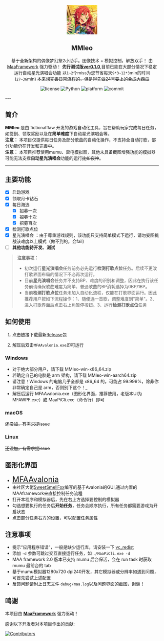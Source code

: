 <!-- markdownlint-disable MD033 MD041 -->

<div align="center">
  <img alt="LOGO" src="./logo.jpg" width="100" height="96" />

## MMleo
基于全新架构的偶像梦幻祭2小助手。图像技术 + 模拟控制，解放双手！
由 [MaaFramework](https://github.com/MaaXYZ/MaaFramework) 强力驱动！
**先行测试版<u>ver0.1.0</u>**,目前已能在大部分情况下稳定运行自动星光演唱会功能
以`1~2`个miss为您节省每天`9*3~12*3`min的时间(`27~36`min)
~~本来想完善日常流程的，但是得先做24号要上的合成大西瓜~~
</div>
<p align="center">
  <img alt="license" src="https://img.shields.io/github/license/KhazixW2/MaaGumballs">
  <img alt="Python" src="https://img.shields.io/badge/Python-3776AB?logo=python&logoColor=white">
  <img alt="platform" src="https://img.shields.io/badge/platform-Windows-blueviolet">
  <img alt="commit" src="https://img.shields.io/github/commit-activity/m/fictionalflaw/MMleo ">
</p>
---

## 简介

**MMleo** 是由 fictionalflaw 开发的游戏自动化工具，旨在帮助玩家完成每日任务，如签到、领取奖励以及在**简单难度**下自动星光演唱会等。  
**注意：** 本项目仅提供每日任务及部分歌曲的自动化操作，不支持全自动打歌，部分功能仍在开发和完善中。  
**注意：** 本项目推荐使用mumu、雷电模拟器，其他未具备截图增强功能的模拟器可能无法支撑**自动星光演唱会**功能的运行~~比如夜神~~。


---
 ## 主要功能

- [x] 启动游戏
- [x] 领取月卡钻石 
- [x] 每日海选
  - [x] 招募一次
  - [x] 招募十次
  - [x] 招募百次
- [x] 检测打歌点位
- [x] 星光演唱会
      ：由于尊重游戏规则，该功能只支持简单模式下运行，请勿妄图挑战该难度以上模式（做不到的，会fail）
- [ ] **其他功能待开发、测试**
> **注意事项：**
> - 初次运行**星光演唱会**任务前务必先运行**检测打歌点位**任务。后续不更改打歌界面布局的情况下不必再次运行。
> - 目前**星光演唱会**任务并不支持BP、难度的识别和调整，因此在执行该任务前请确保歌曲难度为简单，普通歌曲的BP消耗选择为0BP/1BP。
> - 当前**检测打歌点位**任务未加入自动化流程，仅能在打歌界面运行。因此推荐用户按如下流程操作：1、随便选一首歌，调整难度到"简单"。2、进入打歌界面后点击右上角暂停按钮。3、运行**检测打歌点位**任务
## 如何使用
1. 点击链接下载最新[Release](https://github.com/fictionalflaw/MMleo/releases)包

2. 解压后双击`MFAAvalonia.exe`即可运行
   


### Windows

- 对于绝大部分用户，请下载 MMleo-win-x86_64.zip
- 若确定自己的电脑是 arm 架构，请下载 MMleo-win-aarch64.zip
- 请注意！Windows 的电脑几乎全都是 x86_64 的，可能占 99.999%，除非你非常确定自己是 arm，否则别下这个！_
- 解压后运行 MFAAvalonia.exe（图形化界面，推荐使用，老版本UI为MFAWPF.exe）或 MaaPiCli.exe（命令行）即可
### macOS

~~还没加，有需求提issue~~

### Linux

~~还没加，有需求提issue~~

## 图形化界面

- <span style="font-size:25px;">[MFAAvalonia](https://github.com/SweetSmellFox/MFAAvalonia/)</span>  
- 由社区大佬[SweetSmellFox](https://github.com/SweetSmellFox)编写的基于Avalonia的GUI,通过内置的MAAframework来直接控制任务流程  
- 打开本程序和模拟器后，先在右上方选择要控制的模拟器  
- 勾选想要执行的任务后**开始任务**，任务会顺序执行，所有任务都需要游戏为开启状态  
- 点击部分任务右方的设置，可以配置任务属性
## 注意事项

- 提示“应用程序错误”，一般是缺少运行库，请安装一下 [vc_redist](https://aka.ms/vs/17/release/vc_redist.x64.exe)
- 添加 `-d` 参数可跳过交互直接运行任务，如 `./MaaPiCli.exe -d`
- MAA framework 2.0 版本已支持 mumu 后台保活，会在 run task 时获取 mumu 最前台的 tab
- 基于mumu模拟器1280x720 dpi240开发，其它模拟器或分辨率如遇到问题，可首先尝试上述配置
- 反馈问题请附上日志文件 `debug/maa.log`以及问题界面的截图，谢谢！
## 鸣谢

本项目由 **[MaaFramework](https://github.com/MaaXYZ/MaaFramework)** 强力驱动！

感谢以下开发者对本项目作出的贡献:

[![Contributors](https://contrib.rocks/image?repo=fictionalflaw/MMleo)](https://github.com/fictionalflaw/MMleo/graphs/contributors)




